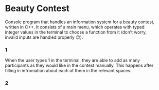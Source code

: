 # Beauty Contest
Console program that handles an information system for a beauty contest, written in C++. It consists of a main menu, which operates with typed integer values in the terminal to choose a function from it (don't worry, invalid inputs are handled properly 😉). 

### 1
When the user types 1 in the terminal, they are able to add as many participants as they would like in the contest manually. This happens after filling in infromation about each of them in the relevant spaces.

### 2
